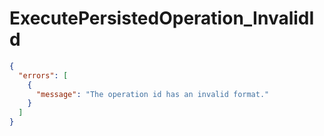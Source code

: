 # ExecutePersistedOperation_InvalidId

```json
{
  "errors": [
    {
      "message": "The operation id has an invalid format."
    }
  ]
}
```
